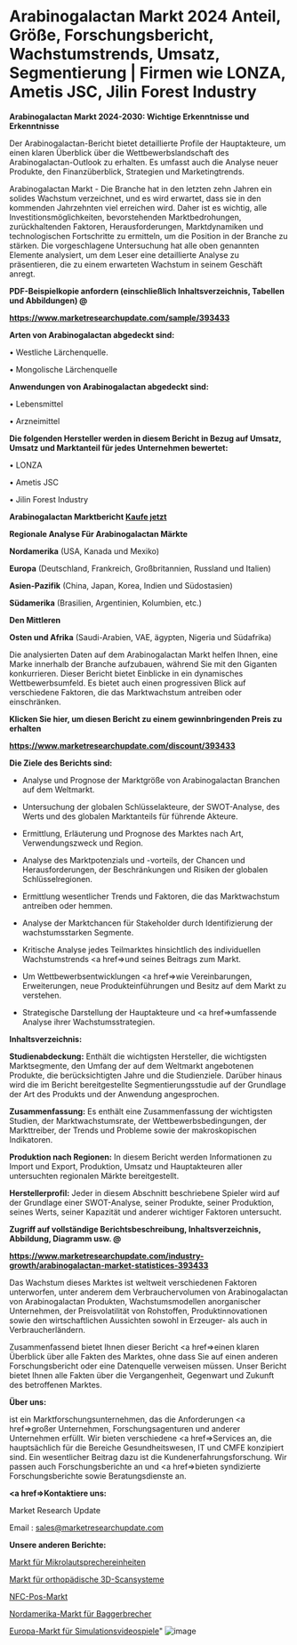# Arabinogalactan Markt 2024 Anteil, Größe, Forschungsbericht, Wachstumstrends, Umsatz, Segmentierung | Firmen wie LONZA, Ametis JSC, Jilin Forest Industry

<strong>Arabinogalactan Markt 2024-2030: Wichtige Erkenntnisse und Erkenntnisse</strong>

Der Arabinogalactan-Bericht bietet detaillierte Profile der Hauptakteure, um einen klaren Überblick über die Wettbewerbslandschaft des Arabinogalactan-Outlook zu erhalten. Es umfasst auch die Analyse neuer Produkte, den Finanzüberblick, Strategien und Marketingtrends.

Arabinogalactan Markt - Die Branche hat in den letzten zehn Jahren ein solides Wachstum verzeichnet, und es wird erwartet, dass sie in den kommenden Jahrzehnten viel erreichen wird. Daher ist es wichtig, alle Investitionsmöglichkeiten, bevorstehenden Marktbedrohungen, zurückhaltenden Faktoren, Herausforderungen, Marktdynamiken und technologischen Fortschritte zu ermitteln, um die Position in der Branche zu stärken. Die vorgeschlagene Untersuchung hat alle oben genannten Elemente analysiert, um dem Leser eine detaillierte Analyse zu präsentieren, die zu einem erwarteten Wachstum in seinem Geschäft anregt.



<strong><b>PDF-Beispielkopie anfordern (einschließlich Inhaltsverzeichnis, Tabellen und Abbildungen) @ </b></strong>

<strong><a href=https://www.marketresearchupdate.com/sample/393433>

<strong>https://www.marketresearchupdate.com/sample/393433</u></a></strong></strong>



<strong>Arten von Arabinogalactan abgedeckt sind:</strong>

• Westliche Lärchenquelle.

• Mongolische Lärchenquelle



<strong>Anwendungen von Arabinogalactan abgedeckt sind:</strong>

• Lebensmittel

• Arzneimittel



<strong>Die folgenden Hersteller werden in diesem Bericht in Bezug auf Umsatz, Umsatz und Marktanteil für jedes Unternehmen bewertet:</strong>

• LONZA

• Ametis JSC

• Jilin Forest Industry



<strong>Arabinogalactan Marktbericht <a href=https://www.marketresearchupdate.com/buynow/393433>Kaufe jetzt</a></strong>



<strong>Regionale Analyse Für Arabinogalactan Märkte</strong>



<strong>Nordamerika</strong> (USA, Kanada und Mexiko)



<strong>Europa</strong> (Deutschland, Frankreich, Großbritannien, Russland und Italien)



<strong>Asien-Pazifik</strong> (China, Japan, Korea, Indien und Südostasien)



<strong>Südamerika</strong> (Brasilien, Argentinien, Kolumbien, etc.)



<strong>Den Mittleren</strong> 

<strong>Osten und Afrika</strong> (Saudi-Arabien, VAE, ägypten, Nigeria und Südafrika)

Die analysierten Daten auf dem Arabinogalactan Markt helfen Ihnen, eine Marke innerhalb der Branche aufzubauen, während Sie mit den Giganten konkurrieren. Dieser Bericht bietet Einblicke in ein dynamisches Wettbewerbsumfeld. Es bietet auch einen progressiven Blick auf verschiedene Faktoren, die das Marktwachstum antreiben oder einschränken.



<strong>Klicken Sie hier, um diesen Bericht zu einem gewinnbringenden Preis zu erhalten
</strong>

<strong><a href=https://www.marketresearchupdate.com/discount/393433>https://www.marketresearchupdate.com/discount/393433</b></u></strong></a>



<strong>Die Ziele des Berichts sind:</strong>

- Analyse und Prognose der Marktgröße von Arabinogalactan Branchen auf dem Weltmarkt.

- Untersuchung der globalen Schlüsselakteure, der SWOT-Analyse, des Werts und des globalen Marktanteils für führende Akteure.

- Ermittlung, Erläuterung und Prognose des Marktes nach Art, Verwendungszweck und Region.

- Analyse des Marktpotenzials und -vorteils, der Chancen und Herausforderungen, der Beschränkungen und Risiken der globalen Schlüsselregionen.

- Ermittlung wesentlicher Trends und Faktoren, die das Marktwachstum antreiben oder hemmen.

- Analyse der Marktchancen für Stakeholder durch Identifizierung der wachstumsstarken Segmente.

- Kritische Analyse jedes Teilmarktes hinsichtlich des individuellen Wachstumstrends <a href=>und</a> seines Beitrags zum Markt.

- Um Wettbewerbsentwicklungen <a href=>wie</a> Vereinbarungen, Erweiterungen, neue Produkteinführungen und Besitz auf dem Markt zu verstehen.

- Strategische Darstellung der Hauptakteure und <a href=>umfas</a>sende Analyse ihrer Wachstumsstrategien.



<strong>Inhaltsverzeichnis:</strong>



<strong>Studienabdeckung:</strong> Enthält die wichtigsten Hersteller, die wichtigsten Marktsegmente, den Umfang der auf dem Weltmarkt angebotenen Produkte, die berücksichtigten Jahre und die Studienziele. Darüber hinaus wird die im Bericht bereitgestellte Segmentierungsstudie auf der Grundlage der Art des Produkts und der Anwendung angesprochen.



<strong>Zusammenfassung:</strong> Es enthält eine Zusammenfassung der wichtigsten Studien, der Marktwachstumsrate, der Wettbewerbsbedingungen, der Markttreiber, der Trends und Probleme sowie der makroskopischen Indikatoren.



<strong>Produktion nach Regionen:</strong> In diesem Bericht werden Informationen zu Import und Export, Produktion, Umsatz und Hauptakteuren aller untersuchten regionalen Märkte bereitgestellt.



<strong>Herstellerprofil:</strong> Jeder in diesem Abschnitt beschriebene Spieler wird auf der Grundlage einer SWOT-Analyse, seiner Produkte, seiner Produktion, seines Werts, seiner Kapazität und anderer wichtiger Faktoren untersucht.



<strong><b>Zugriff auf vollständige Berichtsbeschreibung, Inhaltsverzeichnis, Abbildung, Diagramm usw. @ </b></strong>

<strong><a href=https://www.marketresearchupdate.com/industry-growth/arabinogalactan-market-statistices-393433>https://www.marketresearchupdate.com/industry-growth/arabinogalactan-market-statistices-393433</a></strong>

Das Wachstum dieses Marktes ist weltweit verschiedenen Faktoren unterworfen, unter anderem dem Verbrauchervolumen von Arabinogalactan von Arabinogalactan Produkten, Wachstumsmodellen anorganischer Unternehmen, der Preisvolatilität von Rohstoffen, Produktinnovationen sowie den wirtschaftlichen Aussichten sowohl in Erzeuger- als auch in Verbraucherländern.

Zusammenfassend bietet Ihnen dieser Bericht <a href=>einen</a> klaren Überblick über alle Fakten des Marktes, ohne dass Sie auf einen anderen Forschungsbericht oder eine Datenquelle verweisen müssen. Unser Bericht bietet Ihnen alle Fakten über die Vergangenheit, Gegenwart und Zukunft des betroffenen Marktes.



<strong>Über uns:</strong>

 ist ein Marktforschungsunternehmen, das die Anforderungen <a href=>großer</a> Unternehmen, Forschungsagenturen und anderer Unternehmen erfüllt. Wir bieten verschiedene <a href=>Services</a> an, die hauptsächlich für die Bereiche Gesundheitswesen, IT und CMFE konzipiert sind. Ein wesentlicher Beitrag dazu ist die Kundenerfahrungsforschung. Wir passen auch Forschungsberichte an und <a href=>bieten</a> syndizierte Forschungsberichte sowie Beratungsdienste an.



<strong><a href=>Kontaktiere uns:</a></strong>

Market Research Update

Email : sales@marketresearchupdate.com



<strong>Unsere anderen Berichte:</strong>

<a href=https://www.linkedin.com/pulse/micro-loudspeaker-unit-market-insights-2023-comprehensive>Markt für Mikrolautsprechereinheiten</a>

<a href=https://www.linkedin.com/pulse/3d-orthopedic-scanning-system-market>Markt für orthopädische 3D-Scansysteme</a>

<a href=https://www.linkedin.com/pulse/nfc-pos-market-analysis-segment-region-growth>NFC-Pos-Markt</a>

<a href=https://www.linkedin.com/pulse/north-america-excavator-breaker-market-2023>Nordamerika-Markt für Baggerbrecher</a>

<a href=https://www.linkedin.com/pulse/europe-simulation-video-game-market-2023-2030>Europa-Markt für Simulationsvideospiele</a>"
![image](https://github.com/meghapanth/markettrends/assets/163847665/d22e2a8c-9903-4078-bed2-02a75182d26b)
